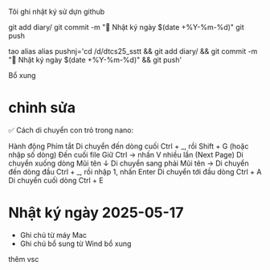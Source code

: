 Tôi ghi nhật ký sử dựn github

git add diary/
git commit -m "📝 Nhật ký ngày $(date +%Y-%m-%d)"
git push

tao alias
alias pushnj='cd /d/dtcs25_sstt && git add diary/ && git commit -m "📝 Nhật ký ngày $(date +%Y-%m-%d)" && git push'

Bổ xung

chỉnh sửa
=======
✅ Cách di chuyển con trỏ trong nano:

Hành động	Phím tắt
Di chuyển đến dòng cuối	Ctrl + _, rồi Shift + G (hoặc nhập số dòng)
Đến cuối file	Giữ Ctrl → nhấn V nhiều lần (Next Page)
Di chuyển xuống dòng	Mũi tên ↓
Di chuyển sang phải	Mũi tên →
Di chuyển đến dòng đầu	Ctrl + _, rồi nhập 1, nhấn Enter
Di chuyển tới đầu dòng	Ctrl + A
Di chuyển cuối dòng	Ctrl + E
# Nhật ký ngày 2025-05-17

- Ghi chú từ máy Mac
- Ghi chú bổ sung từ Wind
bổ xung

thêm vsc
